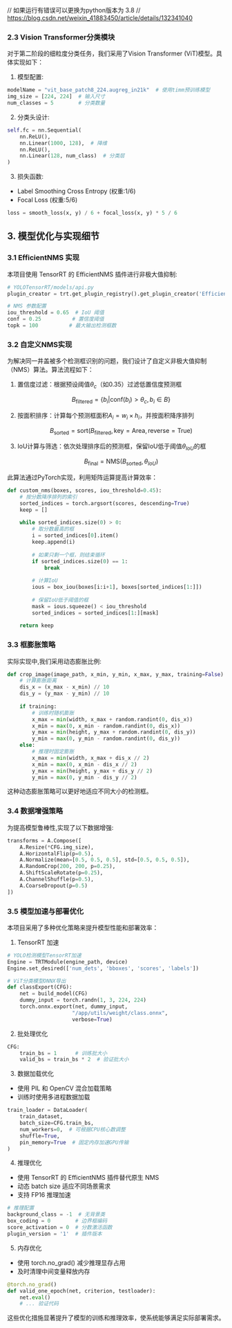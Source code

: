 // 如果运行有错误可以更换为python版本为 3.8
// https://blog.csdn.net/weixin_41883450/article/details/132341040


### 2.3 Vision Transformer分类模块

对于第二阶段的细粒度分类任务，我们采用了Vision Transformer (ViT)模型。具体实现如下：

1. 模型配置:
```python
modelName = "vit_base_patch8_224.augreg_in21k"  # 使用timm预训练模型
img_size = [224, 224]  # 输入尺寸
num_classes = 5        # 分类数量
```

2. 分类头设计:
```python
self.fc = nn.Sequential(
    nn.ReLU(),
    nn.Linear(1000, 128),  # 降维
    nn.ReLU(),
    nn.Linear(128, num_class)  # 分类层
)
```

3. 损失函数:
- Label Smoothing Cross Entropy (权重:1/6)
- Focal Loss (权重:5/6)
```python
loss = smooth_loss(x, y) / 6 + focal_loss(x, y) * 5 / 6
```

## 3. 模型优化与实现细节

### 3.1 EfficientNMS 实现

本项目使用 TensorRT 的 EfficientNMS 插件进行非极大值抑制:

```python
# YOLOTensorRT/models/api.py
plugin_creator = trt.get_plugin_registry().get_plugin_creator('EfficientNMS_TRT', '1')

# NMS 参数配置
iou_threshold = 0.65  # IoU 阈值
conf = 0.25          # 置信度阈值
topk = 100          # 最大输出检测框数
```

### 3.2 自定义NMS实现

为解决同一井盖被多个检测框识别的问题，我们设计了自定义非极大值抑制（NMS）算法。算法流程如下：

1. 置信度过滤：根据预设阈值$\theta_c$（如0.35）过滤低置信度预测框

    $$
    B_{\text{filtered}} = \{b_i | \text{conf}(b_i) > \theta_c, b_i \in B\}
    $$
2. 按面积排序：计算每个预测框面积$A_i = w_i \times h_i$，并按面积降序排列

    $$
    B_{\text{sorted}} = \text{sort}(B_{\text{filtered}}, \text{key}=\text{Area}, \text{reverse}=\text{True})
    $$
3. IoU计算与筛选：依次处理排序后的预测框，保留IoU低于阈值$\theta_{IoU}$的框

    $$
    B_{\text{final}} = \text{NMS}(B_{\text{sorted}}, \theta_{IoU})
    $$

此算法通过PyTorch实现，利用矩阵运算提高计算效率：

```python
def custom_nms(boxes, scores, iou_threshold=0.45):
    # 按分数降序排列的索引
    sorted_indices = torch.argsort(scores, descending=True)
    keep = []
    
    while sorted_indices.size(0) > 0:
        # 取分数最高的框
        i = sorted_indices[0].item()
        keep.append(i)
        
        # 如果只剩一个框，则结束循环
        if sorted_indices.size(0) == 1:
            break
            
        # 计算IoU
        ious = box_iou(boxes[i:i+1], boxes[sorted_indices[1:]])
        
        # 保留IoU低于阈值的框
        mask = ious.squeeze() < iou_threshold
        sorted_indices = sorted_indices[1:][mask]
        
    return keep
```

### 3.3 框膨胀策略

实际实现中,我们采用动态膨胀比例:

```python
def crop_image(image_path, x_min, y_min, x_max, y_max, training=False):
    # 计算膨胀距离
    dis_x = (x_max - x_min) // 10
    dis_y = (y_max - y_min) // 10
    
    if training:
        # 训练时随机膨胀
        x_max = min(width, x_max + random.randint(0, dis_x))
        x_min = max(0, x_min - random.randint(0, dis_x))
        y_max = min(height, y_max + random.randint(0, dis_y))
        y_min = max(0, y_min - random.randint(0, dis_y))
    else:
        # 推理时固定膨胀
        x_max = min(width, x_max + dis_x // 2)
        x_min = max(0, x_min - dis_x // 2)
        y_max = min(height, y_max + dis_y // 2)
        y_min = max(0, y_min - dis_y // 2)
```

这种动态膨胀策略可以更好地适应不同大小的检测框。

### 3.4 数据增强策略

为提高模型鲁棒性,实现了以下数据增强:

```python
transforms = A.Compose([
    A.Resize(*CFG.img_size),
    A.HorizontalFlip(p=0.5),
    A.Normalize(mean=[0.5, 0.5, 0.5], std=[0.5, 0.5, 0.5]),
    A.RandomCrop(200, 200, p=0.25),
    A.ShiftScaleRotate(p=0.25),
    A.ChannelShuffle(p=0.5),
    A.CoarseDropout(p=0.5)
])
```

### 3.5 模型加速与部署优化

本项目采用了多种优化策略来提升模型性能和部署效率：

1. TensorRT 加速
```python
# YOLO检测模型TensorRT加速
Engine = TRTModule(engine_path, device)  
Engine.set_desired(['num_dets', 'bboxes', 'scores', 'labels'])

# ViT分类模型ONNX导出
def classExport(CFG):
    net = build_model(CFG)
    dummy_input = torch.randn(1, 3, 224, 224)
    torch.onnx.export(net, dummy_input, 
                     "/app/utils/weight/class.onnx",
                     verbose=True)
```

2. 批处理优化
```python
CFG:
    train_bs = 1      # 训练批大小
    valid_bs = train_bs * 2  # 验证批大小
```

3. 数据加载优化
- 使用 PIL 和 OpenCV 混合加载策略
- 训练时使用多进程数据加载
```python
train_loader = DataLoader(
    train_dataset, 
    batch_size=CFG.train_bs,
    num_workers=0,  # 可根据CPU核心数调整
    shuffle=True,
    pin_memory=True  # 固定内存加速GPU传输
)
```

4. 推理优化
- 使用 TensorRT 的 EfficientNMS 插件替代原生 NMS
- 动态 batch size 适应不同场景需求
- 支持 FP16 推理加速
```python
# 推理配置
background_class = -1  # 无背景类
box_coding = 0        # 边界框编码
score_activation = 0  # 分数激活函数
plugin_version = '1'  # 插件版本
```

5. 内存优化
- 使用 torch.no_grad() 减少推理显存占用
- 及时清理中间变量释放内存
```python
@torch.no_grad()
def valid_one_epoch(net, criterion, testloader):
    net.eval()
    # ... 验证代码
```

这些优化措施显著提升了模型的训练和推理效率，使系统能够满足实际部署需求。